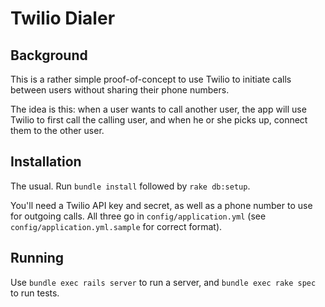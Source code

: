 # Twilio Dialer

## Background

This is a rather simple proof-of-concept to use Twilio to initiate calls between users without sharing their phone numbers.

The idea is this: when a user wants to call another user, the app will use Twilio to first call the calling user, and when he or she picks up, connect them to the other user.

## Installation

The usual. Run `bundle install` followed by `rake db:setup`.

You'll need a Twilio API key and secret, as well as a phone number to use for outgoing calls. All three go in `config/application.yml` (see `config/application.yml.sample` for correct format).

## Running

Use `bundle exec rails server` to run a server, and `bundle exec rake spec` to run tests.
